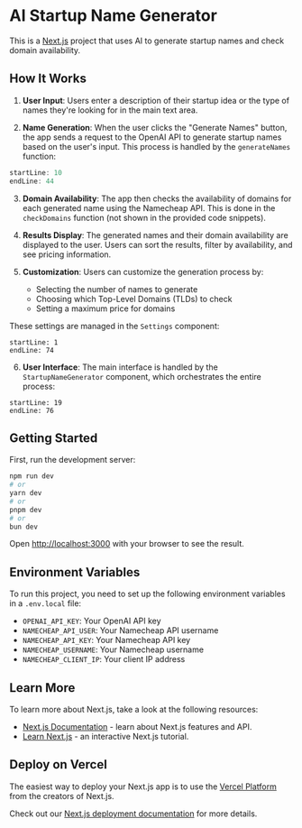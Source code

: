 # AI Startup Name Generator

This is a [Next.js](https://nextjs.org) project that uses AI to generate startup names and check domain availability.

## How It Works

1. **User Input**: Users enter a description of their startup idea or the type of names they're looking for in the main text area.

2. **Name Generation**: When the user clicks the "Generate Names" button, the app sends a request to the OpenAI API to generate startup names based on the user's input. This process is handled by the `generateNames` function:

```typescript:src/app/actions/generateNames.ts
startLine: 10
endLine: 44
```

3. **Domain Availability**: The app then checks the availability of domains for each generated name using the Namecheap API. This is done in the `checkDomains` function (not shown in the provided code snippets).

4. **Results Display**: The generated names and their domain availability are displayed to the user. Users can sort the results, filter by availability, and see pricing information.

5. **Customization**: Users can customize the generation process by:
   - Selecting the number of names to generate
   - Choosing which Top-Level Domains (TLDs) to check
   - Setting a maximum price for domains

These settings are managed in the `Settings` component:

```typescript:src/components/Settings.tsx
startLine: 1
endLine: 74
```

6. **User Interface**: The main interface is handled by the `StartupNameGenerator` component, which orchestrates the entire process:

```typescript:src/components/StartupNameGenerator.tsx
startLine: 19
endLine: 76
```

## Getting Started

First, run the development server:

```bash
npm run dev
# or
yarn dev
# or
pnpm dev
# or
bun dev
```

Open [http://localhost:3000](http://localhost:3000) with your browser to see the result.

## Environment Variables

To run this project, you need to set up the following environment variables in a `.env.local` file:

- `OPENAI_API_KEY`: Your OpenAI API key
- `NAMECHEAP_API_USER`: Your Namecheap API username
- `NAMECHEAP_API_KEY`: Your Namecheap API key
- `NAMECHEAP_USERNAME`: Your Namecheap username
- `NAMECHEAP_CLIENT_IP`: Your client IP address

## Learn More

To learn more about Next.js, take a look at the following resources:

- [Next.js Documentation](https://nextjs.org/docs) - learn about Next.js features and API.
- [Learn Next.js](https://nextjs.org/learn) - an interactive Next.js tutorial.

## Deploy on Vercel

The easiest way to deploy your Next.js app is to use the [Vercel Platform](https://vercel.com/new?utm_medium=default-template&filter=next.js&utm_source=create-next-app&utm_campaign=create-next-app-readme) from the creators of Next.js.

Check out our [Next.js deployment documentation](https://nextjs.org/docs/app/building-your-application/deploying) for more details.
